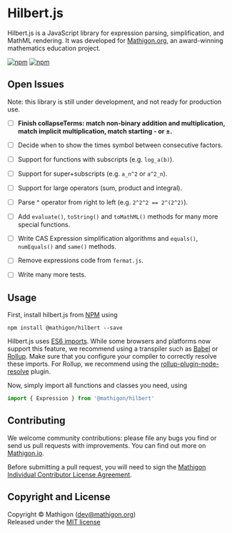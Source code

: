 # Hilbert.js

Hilbert.js is a JavaScript library for expression parsing, simplification, and
MathML rendering. It was developed for [Mathigon.org](https://mathigon.org), an
award-winning mathematics education project.

[![npm](https://img.shields.io/npm/v/@mathigon/hilbert.svg)](https://www.npmjs.com/package/@mathigon/hilbert)
[![npm](https://img.shields.io/github/license/mathigon/hilbert.js.svg)](https://github.com/mathigon/hilbert.js/blob/master/LICENSE)


## Open Issues

Note: this library is still under development, and not ready for production use.

* [ ] __Finish collapseTerms: match non-binary addition and multiplication,
      match implicit multiplication, match starting - or ±.__
* [ ] Decide when to show the times symbol between consecutive factors.
* [ ] Support for functions with subscripts (e.g. `log_a(b)`).
* [ ] Support for super+subscripts (e.g. `a_n^2` or `a^2_n`).
* [ ] Support for large operators (sum, product and integral).
* [ ] Parse ^ operator from right to left (e.g. `2^2^2 == 2^(2^2)`).
* [ ] Add `evaluate()`, `toString()` and `toMathML()` methods for many more
      special functions.
* [ ] Write CAS Expression simplification algorithms and `equals()`,
      `numEquals()` and `same()` methods.
* [ ] Remove expressions code from `fermat.js`.
* [ ] Write many more tests.


## Usage

First, install hilbert.js from [NPM](https://www.npmjs.com/package/@mathigon/hilbert)
using

```npm install @mathigon/hilbert --save```

Hilbert.js uses [ES6 imports](http://2ality.com/2014/09/es6-modules-final.html).
While some browsers and platforms now support this feature, we recommend using
a transpiler such as [Babel](http://babeljs.io/) or [Rollup](https://rollupjs.org/). 
Make sure that you configure your compiler to correctly resolve these imports.
For Rollup, we recommend using the
[rollup-plugin-node-resolve](https://github.com/rollup/rollup-plugin-node-resolve)
plugin.

Now, simply import all functions and classes you need, using

```js
import { Expression } from '@mathigon/hilbert'
```


## Contributing

We welcome community contributions: please file any bugs you find or send us
pull requests with improvements. You can find out more on
[Mathigon.io](https://mathigon.io).

Before submitting a pull request, you will need to sign the [Mathigon Individual
Contributor License Agreement](https://gist.github.com/plegner/5ad5b7be2948a4ad073c50b15ac01d39).


## Copyright and License

Copyright © Mathigon ([dev@mathigon.org](mailto:dev@mathigon.org))  
Released under the [MIT license](LICENSE)
